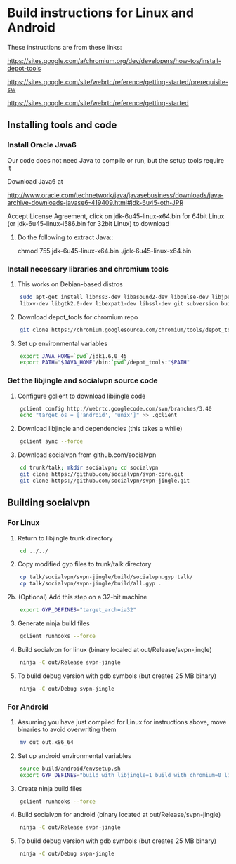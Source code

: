 # Build instructions for Linux and Android

These instructions are from these links:

https://sites.google.com/a/chromium.org/dev/developers/how-tos/install-depot-tools

https://sites.google.com/site/webrtc/reference/getting-started/prerequisite-sw

https://sites.google.com/site/webrtc/reference/getting-started


## Installing tools and code

### Install Oracle Java6

Our code does not need Java to compile or run, but the setup tools require it

Download Java6 at 

http://www.oracle.com/technetwork/java/javasebusiness/downloads/java-archive-downloads-javase6-419409.html#jdk-6u45-oth-JPR

Accept License Agreement, click on jdk-6u45-linux-x64.bin for 64bit Linux 
(or jdk-6u45-linux-i586.bin for 32bit Linux) to download

1. Do the following to extract Java::

    chmod 755 jdk-6u45-linux-x64.bin
    ./jdk-6u45-linux-x64.bin

### Install necessary libraries and chromium tools

1. This works on Debian-based distros

```bash
    sudo apt-get install libnss3-dev libasound2-dev libpulse-dev libjpeg62-dev \ 
    libxv-dev libgtk2.0-dev libexpat1-dev libssl-dev git subversion build-essential
```
2. Download depot_tools for chromium repo

```bash
    git clone https://chromium.googlesource.com/chromium/tools/depot_tools.git
```
3. Set up environmental variables

```bash
    export JAVA_HOME=`pwd`/jdk1.6.0_45
    export PATH="$JAVA_HOME"/bin:`pwd`/depot_tools:"$PATH"
```
### Get the libjingle and socialvpn source code

1. Configure gclient to download libjingle code

```bash
    gclient config http://webrtc.googlecode.com/svn/branches/3.40
    echo "target_os = ['android', 'unix']" >> .gclient
```
2. Download libjingle and dependencies (this takes a while)

```bash
    gclient sync --force
```
3. Download socialvpn from github.com/socialvpn

```bash
    cd trunk/talk; mkdir socialvpn; cd socialvpn
    git clone https://github.com/socialvpn/svpn-core.git
    git clone https://github.com/socialvpn/svpn-jingle.git
```
## Building socialvpn

### For Linux

1. Return to libjingle trunk directory

```bash
    cd ../../
```
2. Copy modified gyp files to trunk/talk directory

```bash
    cp talk/socialvpn/svpn-jingle/build/socialvpn.gyp talk/
    cp talk/socialvpn/svpn-jingle/build/all.gyp .
```
2b. (Optional) Add this step on a 32-bit machine

```bash
    export GYP_DEFINES="target_arch=ia32"
```
3. Generate ninja build files

```bash
    gclient runhooks --force
```
4. Build socialvpn for linux (binary localed at out/Release/svpn-jingle)

```bash
    ninja -C out/Release svpn-jingle
```
5. To build debug version with gdb symbols (but creates 25 MB binary)

```bash
    ninja -C out/Debug svpn-jingle
```

### For Android

1. Assuming you have just compiled for Linux for instructions above, move
   binaries to avoid overwriting them

```bash
    mv out out.x86_64
```
2. Set up android environmental variables

```bash
    source build/android/envsetup.sh
    export GYP_DEFINES="build_with_libjingle=1 build_with_chromium=0 libjingle_java=0 $GYP_DEFINES"
```
3. Create ninja build files

```bash
    gclient runhooks --force
```
4. Build socialvpn for android (binary located at out/Release/svpn-jingle)

```bash
    ninja -C out/Release svpn-jingle
```
5. To build debug version with gdb symbols (but creates 25 MB binary)

```bash
    ninja -C out/Debug svpn-jingle
```
